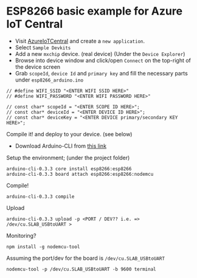 # ESP8266 basic example for Azure IoT Central

- Visit [AzureIoTCentral](https://apps.azureiotcentral.com) and create a `new application`.
- Select `Sample Devkits`
- Add a new `mxchip` device. (real device) (Under the `Device Explorer`)
- Browse into device window and click/open `Connect` on the top-right of the device screen
- Grab `scopeId`, `device Id` and `primary key` and fill the necessary parts under `esp8266_arduino.ino`

```
// #define WIFI_SSID "<ENTER WIFI SSID HERE>"
// #define WIFI_PASSWORD "<ENTER WIFI PASSWORD HERE>"

// const char* scopeId = "<ENTER SCOPE ID HERE>";
// const char* deviceId = "<ENTER DEVICE ID HERE>";
// const char* deviceKey = "<ENTER DEVICE primary/secondary KEY HERE>";
```

Compile it! and deploy to your device. (see below)

- Download Arduino-CLI from [this link](https://github.com/arduino/arduino-cli#download-the-latest-stable-release)

Setup the environment; (under the project folder)
```
arduino-cli-0.3.3 core install esp8266:esp8266
arduino-cli-0.3.3 board attach esp8266:esp8266:nodemcu
```

Compile!
```
arduino-cli-0.3.3 compile
```

Upload
```
arduino-cli-0.3.3 upload -p <PORT / DEV?? i.e. => /dev/cu.SLAB_USBtoUART >
```

Monitoring?

```
npm install -g nodemcu-tool
```

Assuming the port/dev for the board is `/dev/cu.SLAB_USBtoUART`
```
nodemcu-tool -p /dev/cu.SLAB_USBtoUART -b 9600 terminal
```
